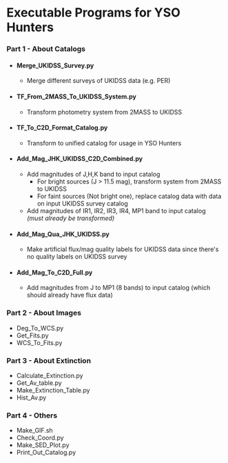 # Executable Programs for YSO Hunters

### Part 1 - About Catalogs
- #### Merge_UKIDSS_Survey.py
  - Merge different surveys of UKIDSS data (e.g. PER)
- #### TF_From_2MASS_To_UKIDSS_System.py
  -  Transform photometry system from 2MASS to UKIDSS
- #### TF_To_C2D_Format_Catalog.py
  - Transform to unified catalog for usage in YSO Hunters
- #### Add_Mag_JHK_UKIDSS_C2D_Combined.py
  - Add magnitudes of J,H,K band to input catalog
    - For bright sources (J > 11.5 mag), transform system from 2MASS to UKIDSS
    - For faint sources (Not bright one), replace catalog data with data on input UKIDSS survey catalog 
  - Add magnitudes of IR1, IR2, IR3, IR4, MP1 band to input catalog *(must already be transformed)*
- #### Add_Mag_Qua_JHK_UKIDSS.py
  - Make artificial flux/mag quality labels for UKIDSS data since there's no quality labels on UKIDSS survey
- #### Add_Mag_To_C2D_Full.py
  - Add magnitudes from J to MP1 (8 bands) to input catalog (which should already have flux data)

### Part 2 - About Images
- Deg_To_WCS.py
- Get_Fits.py
- WCS_To_Fits.py

### Part 3 - About Extinction
- Calculate_Extinction.py
- Get_Av_table.py
- Make_Extinction_Table.py
- Hist_Av.py

### Part 4 - Others
- Make_GIF.sh
- Check_Coord.py
- Make_SED_Plot.py
- Print_Out_Catalog.py
